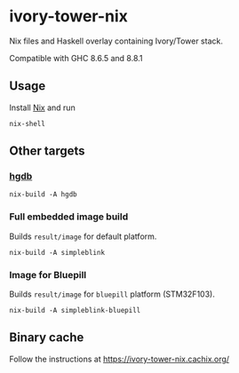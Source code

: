 # ivory-tower-nix

Nix files and Haskell overlay containing Ivory/Tower stack.

Compatible with GHC 8.6.5 and 8.8.1

## Usage

Install [Nix](https://nixos.org/nix/) and run

```
nix-shell
```

## Other targets

### [hgdb](https://github.com/distrap/hgdb)

```
nix-build -A hgdb
```

### Full embedded image build

Builds `result/image` for default platform.

```
nix-build -A simpleblink
```

### Image for Bluepill

Builds `result/image` for `bluepill` platform (STM32F103).

```
nix-build -A simpleblink-bluepill
```

## Binary cache

Follow the instructions at https://ivory-tower-nix.cachix.org/

